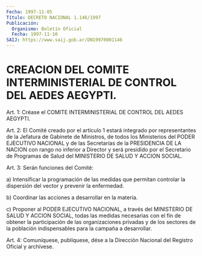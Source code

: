 ```yaml
---
Fecha: 1997-11-05
Título: DECRETO NACIONAL 1.146/1997
Publicación:
  Organismo: Boletín Oficial
  Fecha: 1997-11-10
SAIJ: https://www.saij.gob.ar/DN19970001146
---
```

# CREACION DEL COMITE INTERMINISTERIAL DE CONTROL DEL AEDES AEGYPTI.

<a id="1"></a>
Art. 1:  Créase  el  COMITE INTERMINISTERIAL DE CONTROL DEL AEDES AEGYPTI.

<a id="2"></a>
Art. 2: El Comité creado por  el  artículo  1 estará integrado por representantes  de la Jefatura de Gabinete de Ministros,  de  todos los Ministerios del  PODER  EJECUTIVO NACIONAL y de las Secretarías de la PRESIDENCIA DE LA NACION  con  rango no inferior a Director y será  presidido  por  el  Secretario  de  Programas  de  Salud  del MINISTERIO DE SALUD Y ACCION SOCIAL.

<a id="3"></a>
Art. 3: Serán funciones del Comité:

a)  Intensificar  la  programación  de  las  medidas  que  permitan controlar  la  dispersión  del  vector  y  prevenir  la  enfermedad.

b)  Coordinar  las  acciones    a  desarrollar  en  la  materia.

c) Proponer al PODER EJECUTIVO NACIONAL, a través del MINISTERIO DE SALUD Y ACCION SOCIAL, todas las medidas necesarias  con  el fin de obtener  la  participación de las organizaciones privadas y de  los sectores  de  la    población  indispensables  para  la  campaña  a desarrollar.

<a id="4"></a>
Art. 4: Comuníquese, publíquese,  dése a la Dirección Nacional del Registro  Oficial  y  archívese.